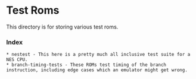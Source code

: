# Test Roms

This directory is for storing various test roms.

### Index
    * nestest - This here is a pretty much all inclusive test suite for a NES CPU.
    * branch-timing-tests - These ROMs test timing of the branch instruction, including edge cases which an emulator might get wrong.

